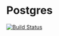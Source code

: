 # Postgres

[![Build Status](https://travis-ci.org/vchuravy/Postgres.jl.svg?branch=master)](https://travis-ci.org/vchuravy/Postgres.jl)
